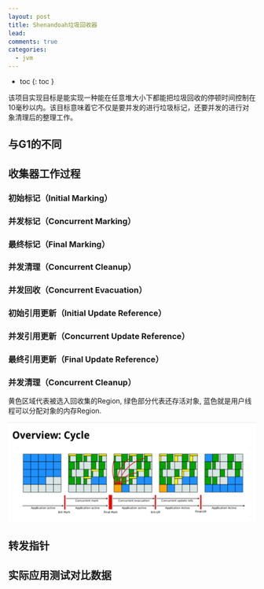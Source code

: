 ```yaml
---
layout: post
title: Shenandoah垃圾回收器
lead:
comments: true
categories: 
  - jvm
---
```


- toc
{: toc }

该项目实现目标是能实现一种能在任意堆大小下都能把垃圾回收的停顿时间控制在10毫秒以内。该目标意味着它不仅是要并发的进行垃圾标记，还要并发的进行对象清理后的整理工作。

## 与G1的不同

## 收集器工作过程

### 初始标记（Initial Marking）

### 并发标记（Concurrent Marking）

### 最终标记（Final Marking）

### 并发清理（Concurrent Cleanup）

### 并发回收（Concurrent Evacuation）

### 初始引用更新（Initial Update Reference）

### 并发引用更新（Concurrent Update Reference）

### 最终引用更新（Final Update Reference）

### 并发清理（Concurrent Cleanup）

黄色区域代表被选入回收集的Region, 绿色部分代表还存活对象, 蓝色就是用户线程可以分配对象的内存Region.

![Shenandoah 垃圾回收工作过程](/assets/images/jvm/Shenandoah收集器/pic_1.png)

## 转发指针

## 实际应用测试对比数据